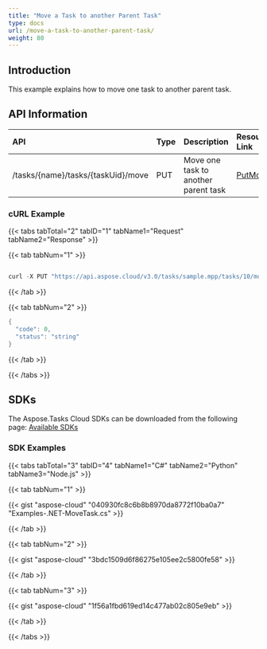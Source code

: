 ```yaml
---
title: "Move a Task to another Parent Task"
type: docs
url: /move-a-task-to-another-parent-task/
weight: 80
---
```


## **Introduction**
This example explains how to move one task to another parent task. 
## **API Information**

|**API**|**Type**|**Description**|**Resource Link**|
| :- | :- | :- | :- |
|/tasks/{name}/tasks/{taskUid}/move|PUT|Move one task to another parent task|[PutMoveTask](https://apireference.aspose.cloud/tasks/#/TasksTask/PutMoveTask)|
### **cURL Example**
{{< tabs tabTotal="2" tabID="1" tabName1="Request" tabName2="Response" >}}

{{< tab tabNum="1" >}}

```java

curl -X PUT "https://api.aspose.cloud/v3.0/tasks/sample.mpp/tasks/10/move?parentTaskUid=6" -H "accept: application/json" -H "x-aspose-client: Containerize.Swagger"

```

{{< /tab >}}

{{< tab tabNum="2" >}}

```java
{
  "code": 0,
  "status": "string"
}

```

{{< /tab >}}

{{< /tabs >}}
## **SDKs**
The Aspose.Tasks Cloud SDKs can be downloaded from the following page: [Available SDKs](/tasks/available-sdks/)
### **SDK Examples**
{{< tabs tabTotal="3" tabID="4" tabName1="C#" tabName2="Python" tabName3="Node.js" >}}

{{< tab tabNum="1" >}}

{{< gist "aspose-cloud" "040930fc8c6b8b8970da8772f10ba0a7" "Examples-.NET-MoveTask.cs" >}}

{{< /tab >}}

{{< tab tabNum="2" >}}

{{< gist "aspose-cloud" "3bdc1509d6f86275e105ee2c5800fe58" >}}

{{< /tab >}}

{{< tab tabNum="3" >}}

{{< gist "aspose-cloud" "1f56a1fbd619ed14c477ab02c805e9eb" >}}

{{< /tab >}}

{{< /tabs >}}
